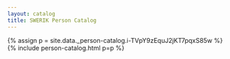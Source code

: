 ```yaml
---
layout: catalog
title: SWERIK Person Catalog
---
```

{% assign p = site.data._person-catalog.i-TVpY9zEquJ2jKT7pqxS85w %}
{% include person-catalog.html p=p %}

